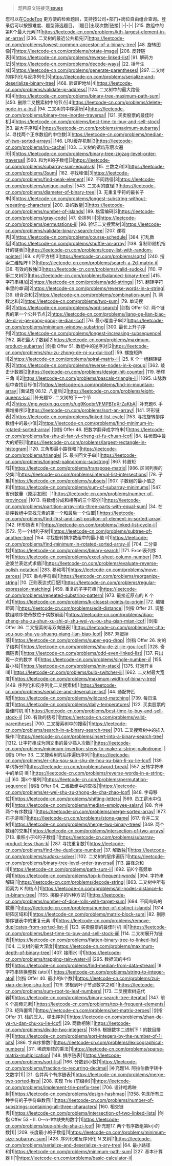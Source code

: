 > 题目原文链接见[issues](https://github.com/afatcoder/LeetcodeTop/issues)

您可以在[CodeTop](https://codetop.cc) 更方便的检索题目，支持按公司+部门+岗位自由组合查询。登录后可以按照难度、题型筛选题目。
|题目|出现次数|链接|
|-|-|-|
|215. 数组中的第K个最大元素|11|https://leetcode-cn.com/problems/kth-largest-element-in-an-array|
|236. 二叉树的最近公共祖先|7|https://leetcode-cn.com/problems/lowest-common-ancestor-of-a-binary-tree|
|48. 旋转图像|7|https://leetcode-cn.com/problems/rotate-image|
|206. 反转链表|6|https://leetcode-cn.com/problems/reverse-linked-list|
|91. 解码方法|5|https://leetcode-cn.com/problems/decode-ways|
|22. 括号生成|5|https://leetcode-cn.com/problems/generate-parentheses|
|297. 二叉树的序列化与反序列化|5|https://leetcode-cn.com/problems/serialize-and-deserialize-binary-tree|
|468. 验证IP地址|4|https://leetcode-cn.com/problems/validate-ip-address|
|124. 二叉树中的最大路径和|4|https://leetcode-cn.com/problems/binary-tree-maximum-path-sum|
|450. 删除二叉搜索树中的节点|4|https://leetcode-cn.com/problems/delete-node-in-a-bst|
|94. 二叉树的中序遍历|4|https://leetcode-cn.com/problems/binary-tree-inorder-traversal|
|121. 买卖股票的最佳时机|4|https://leetcode-cn.com/problems/best-time-to-buy-and-sell-stock|
|53. 最大子序和|4|https://leetcode-cn.com/problems/maximum-subarray|
|4. 寻找两个正序数组的中位数|3|https://leetcode-cn.com/problems/median-of-two-sorted-arrays|
|146. LRU缓存机制|3|https://leetcode-cn.com/problems/lru-cache|
|103. 二叉树的锯齿形层次遍历|3|https://leetcode-cn.com/problems/binary-tree-zigzag-level-order-traversal|
|560. 和为K的子数组|3|https://leetcode-cn.com/problems/subarray-sum-equals-k|
|15. 三数之和|3|https://leetcode-cn.com/problems/3sum|
|162. 寻找峰值|3|https://leetcode-cn.com/problems/find-peak-element|
|62. 不同路径|3|https://leetcode-cn.com/problems/unique-paths|
|543. 二叉树的直径|3|https://leetcode-cn.com/problems/diameter-of-binary-tree|
|3. 无重复字符的最长子串|3|https://leetcode-cn.com/problems/longest-substring-without-repeating-characters|
|200. 岛屿数量|3|https://leetcode-cn.com/problems/number-of-islands|
|89. 格雷编码|3|https://leetcode-cn.com/problems/gray-code|
|47. 全排列 II|3|https://leetcode-cn.com/problems/permutations-ii|
|98. 验证二叉搜索树|3|https://leetcode-cn.com/problems/validate-binary-search-tree|
|207. 课程表|3|https://leetcode-cn.com/problems/course-schedule|
|384. 打乱数组|3|https://leetcode-cn.com/problems/shuffle-an-array|
|138. 复制带随机指针的链表|3|https://leetcode-cn.com/problems/copy-list-with-random-pointer|
|69. x 的平方根|3|https://leetcode-cn.com/problems/sqrtx|
|240. 搜索二维矩阵 II|3|https://leetcode-cn.com/problems/search-a-2d-matrix-ii|
|36. 有效的数独|3|https://leetcode-cn.com/problems/valid-sudoku|
|110. 平衡二叉树|2|https://leetcode-cn.com/problems/balanced-binary-tree|
|415. 字符串相加|2|https://leetcode-cn.com/problems/add-strings|
|151. 翻转字符串里的单词|2|https://leetcode-cn.com/problems/reverse-words-in-a-string|
|39. 组合总和|2|https://leetcode-cn.com/problems/combination-sum|
|1. 两数之和|2|https://leetcode-cn.com/problems/two-sum|
|79. 单词搜索|2|https://leetcode-cn.com/problems/word-search|
|剑指 Offer 52. 两个链表的第一个公共节点|2|https://leetcode-cn.com/problems/liang-ge-lian-biao-de-di-yi-ge-gong-gong-jie-dian-lcof|
|76. 最小覆盖子串|2|https://leetcode-cn.com/problems/minimum-window-substring|
|300. 最长上升子序列|2|https://leetcode-cn.com/problems/longest-increasing-subsequence|
|152. 乘积最大子数组|2|https://leetcode-cn.com/problems/maximum-product-subarray|
|剑指 Offer 51. 数组中的逆序对|2|https://leetcode-cn.com/problems/shu-zu-zhong-de-ni-xu-dui-lcof|
|59. 螺旋矩阵 II|2|https://leetcode-cn.com/problems/spiral-matrix-ii|
|25. K 个一组翻转链表|2|https://leetcode-cn.com/problems/reverse-nodes-in-k-group|
|362. 敲击计数器|2|https://leetcode-cn.com/problems/design-hit-counter|
|119. 杨辉三角 II|2|https://leetcode-cn.com/problems/pascals-triangle-ii|
|1095. 山脉数组中查找目标值|2|https://leetcode-cn.com/problems/find-in-mountain-array|
|面试题 08.12. 八皇后|2|https://leetcode-cn.com/problems/eight-queens-lcci|
|补充题12. 二叉树的下一个节点|2|https://mp.weixin.qq.com/s/ug9KoqbrVFMPBTqX-ZaKbA|
|补充题6. 手撕堆排序|2|https://leetcode-cn.com/problems/sort-an-array/|
|141. 环形链表|2|https://leetcode-cn.com/problems/linked-list-cycle|
|153. 寻找旋转排序数组中的最小值|2|https://leetcode-cn.com/problems/find-minimum-in-rotated-sorted-array|
|剑指 Offer 46. 把数字翻译成字符串|1|https://leetcode-cn.com/problems/ba-shu-zi-fan-yi-cheng-zi-fu-chuan-lcof|
|84. 柱状图中最大的矩形|1|https://leetcode-cn.com/problems/largest-rectangle-in-histogram|
|120. 三角形最小路径和|1|https://leetcode-cn.com/problems/triangle|
|5. 最长回文子串|1|https://leetcode-cn.com/problems/longest-palindromic-substring|
|867. 转置矩阵|1|https://leetcode-cn.com/problems/transpose-matrix|
|986. 区间列表的交集|1|https://leetcode-cn.com/problems/interval-list-intersections|
|78. 子集|1|https://leetcode-cn.com/problems/subsets|
|907. 子数组的最小值之和|1|https://leetcode-cn.com/problems/sum-of-subarray-minimums|
|547. 省份数量（原朋友圈）|1|https://leetcode-cn.com/problems/number-of-provinces|
|1013. 将数组分成和相等的三个部分|1|https://leetcode-cn.com/problems/partition-array-into-three-parts-with-equal-sum|
|34. 在排序数组中查找元素的第一个和最后一个位置|1|https://leetcode-cn.com/problems/find-first-and-last-position-of-element-in-sorted-array|
|142. 环形链表 II|1|https://leetcode-cn.com/problems/linked-list-cycle-ii|
|572. 另一个树的子树|1|https://leetcode-cn.com/problems/subtree-of-another-tree|
|154. 寻找旋转排序数组中的最小值 II|1|https://leetcode-cn.com/problems/find-minimum-in-rotated-sorted-array-ii|
|704. 二分查找|1|https://leetcode-cn.com/problems/binary-search|
|171. Excel表列序号|1|https://leetcode-cn.com/problems/excel-sheet-column-number|
|150. 逆波兰表达式求值|1|https://leetcode-cn.com/problems/evaluate-reverse-polish-notation|
|283. 移动零|1|https://leetcode-cn.com/problems/move-zeroes|
|767. 重构字符串|1|https://leetcode-cn.com/problems/reorganize-string|
|10. 正则表达式匹配|1|https://leetcode-cn.com/problems/regular-expression-matching|
|459. 重复的子字符串|1|https://leetcode-cn.com/problems/repeated-substring-pattern|
|973. 最接近原点的 K 个点|1|https://leetcode-cn.com/problems/k-closest-points-to-origin|
|72. 编辑距离|1|https://leetcode-cn.com/problems/edit-distance|
|剑指 Offer 21. 调整数组顺序使奇数位于偶数前面|1|https://leetcode-cn.com/problems/diao-zheng-shu-zu-shun-xu-shi-qi-shu-wei-yu-ou-shu-qian-mian-lcof|
|剑指 Offer 36. 二叉搜索树与双向链表|1|https://leetcode-cn.com/problems/er-cha-sou-suo-shu-yu-shuang-xiang-lian-biao-lcof|
|887. 鸡蛋掉落|1|https://leetcode-cn.com/problems/super-egg-drop|
|剑指 Offer 26. 树的子结构|1|https://leetcode-cn.com/problems/shu-de-zi-jie-gou-lcof|
|328. 奇偶链表|1|https://leetcode-cn.com/problems/odd-even-linked-list|
|137. 只出现一次的数字 II|1|https://leetcode-cn.com/problems/single-number-ii|
|155. 最小栈|1|https://leetcode-cn.com/problems/min-stack|
|1375. 灯泡开关 III|1|https://leetcode-cn.com/problems/bulb-switcher-iii|
|662. 二叉树最大宽度|1|https://leetcode-cn.com/problems/maximum-width-of-binary-tree|
|449. 序列化和反序列化二叉搜索树|1|https://leetcode-cn.com/problems/serialize-and-deserialize-bst|
|44. 通配符匹配|1|https://leetcode-cn.com/problems/wildcard-matching|
|739. 每日温度|1|https://leetcode-cn.com/problems/daily-temperatures|
|122. 买卖股票的最佳时机 II|1|https://leetcode-cn.com/problems/best-time-to-buy-and-sell-stock-ii|
|20. 有效的括号|1|https://leetcode-cn.com/problems/valid-parentheses|
|700. 二叉搜索树中的搜索|1|https://leetcode-cn.com/problems/search-in-a-binary-search-tree|
|701. 二叉搜索树中的插入操作|1|https://leetcode-cn.com/problems/insert-into-a-binary-search-tree|
|1312. 让字符串成为回文串的最少插入次数|1|https://leetcode-cn.com/problems/minimum-insertion-steps-to-make-a-string-palindrome|
|剑指 Offer 33. 二叉搜索树的后序遍历序列|1|https://leetcode-cn.com/problems/er-cha-sou-suo-shu-de-hou-xu-bian-li-xu-lie-lcof|
|139. 单词拆分|1|https://leetcode-cn.com/problems/word-break|
|557. 反转字符串中的单词 III|1|https://leetcode-cn.com/problems/reverse-words-in-a-string-iii|
|60. 第k个排列|1|https://leetcode-cn.com/problems/permutation-sequence|
|剑指 Offer 04. 二维数组中的查找|1|https://leetcode-cn.com/problems/er-wei-shu-zu-zhong-de-cha-zhao-lcof|
|848. 字母移位|1|https://leetcode-cn.com/problems/shifting-letters|
|569. 员工薪水中位数|1|https://leetcode-cn.com/problems/median-employee-salary|
|88. 合并两个有序数组|1|https://leetcode-cn.com/problems/merge-sorted-array|
|877. 石子游戏|1|https://leetcode-cn.com/problems/stone-game|
|617. 合并二叉树|1|https://leetcode-cn.com/problems/merge-two-binary-trees|
|349. 两个数组的交集|1|https://leetcode-cn.com/problems/intersection-of-two-arrays|
|713. 乘积小于K的子数组|1|https://leetcode-cn.com/problems/subarray-product-less-than-k|
|287. 寻找重复数|1|https://leetcode-cn.com/problems/find-the-duplicate-number|
|37. 解数独|1|https://leetcode-cn.com/problems/sudoku-solver|
|102. 二叉树的层序遍历|1|https://leetcode-cn.com/problems/binary-tree-level-order-traversal|
|113. 路径总和 II|1|https://leetcode-cn.com/problems/path-sum-ii|
|692. 前K个高频单词|1|https://leetcode-cn.com/problems/top-k-frequent-words|
|394. 字符串解码|1|https://leetcode-cn.com/problems/decode-string|
|863. 二叉树中所有距离为 K 的结点|1|https://leetcode-cn.com/problems/all-nodes-distance-k-in-binary-tree|
|1155. 掷骰子的N种方法|1|https://leetcode-cn.com/problems/number-of-dice-rolls-with-target-sum|
|694. 不同岛屿的数量|1|https://leetcode-cn.com/problems/number-of-distinct-islands|
|1314. 矩阵区域和|1|https://leetcode-cn.com/problems/matrix-block-sum|
|82. 删除排序链表中的重复元素 II|1|https://leetcode-cn.com/problems/remove-duplicates-from-sorted-list-ii|
|123. 买卖股票的最佳时机 III|1|https://leetcode-cn.com/problems/best-time-to-buy-and-sell-stock-iii|
|114. 二叉树展开为链表|1|https://leetcode-cn.com/problems/flatten-binary-tree-to-linked-list|
|104. 二叉树的最大深度|1|https://leetcode-cn.com/problems/maximum-depth-of-binary-tree|
|407. 接雨水 II|1|https://leetcode-cn.com/problems/trapping-rain-water-ii|
|295. 数据流的中位数|1|https://leetcode-cn.com/problems/find-median-from-data-stream|
|8. 字符串转换整数 (atoi)|1|https://leetcode-cn.com/problems/string-to-integer-atoi|
|剑指 Offer 40. 最小的k个数|1|https://leetcode-cn.com/problems/zui-xiao-de-kge-shu-lcof|
|129. 求根到叶子节点数字之和|1|https://leetcode-cn.com/problems/sum-root-to-leaf-numbers|
|173. 二叉搜索树迭代器|1|https://leetcode-cn.com/problems/binary-search-tree-iterator|
|347. 前 K 个高频元素|1|https://leetcode-cn.com/problems/top-k-frequent-elements|
|73. 矩阵置零|1|https://leetcode-cn.com/problems/set-matrix-zeroes|
|剑指 Offer 31. 栈的压入、弹出序列|1|https://leetcode-cn.com/problems/zhan-de-ya-ru-dan-chu-xu-lie-lcof|
|29. 两数相除|1|https://leetcode-cn.com/problems/divide-two-integers|
|1356. 根据数字二进制下 1 的数目排序|1|https://leetcode-cn.com/problems/sort-integers-by-the-number-of-1-bits|
|386. 字典序排数|1|https://leetcode-cn.com/problems/lexicographical-numbers|
|311. 稀疏矩阵的乘法|1|https://leetcode-cn.com/problems/sparse-matrix-multiplication|
|148. 排序链表|1|https://leetcode-cn.com/problems/sort-list|
|166. 分数到小数|1|https://leetcode-cn.com/problems/fraction-to-recurring-decimal|
|补充题14. 阿拉伯数字转中文数字|1||
|21. 合并两个有序链表|1|https://leetcode-cn.com/problems/merge-two-sorted-lists|
|208. 实现 Trie (前缀树)|1|https://leetcode-cn.com/problems/implement-trie-prefix-tree|
|706. 设计哈希映射|1|https://leetcode-cn.com/problems/design-hashmap|
|1358. 包含所有三种字符的子字符串数目|1|https://leetcode-cn.com/problems/number-of-substrings-containing-all-three-characters|
|160. 相交链表|1|https://leetcode-cn.com/problems/intersection-of-two-linked-lists|
|剑指 Offer 53 - II. 0～n-1中缺失的数字|1|https://leetcode-cn.com/problems/que-shi-de-shu-zi-lcof|
|补充题17. 两个有序数组第k小的数|1||
|209. 长度最小的子数组|1|https://leetcode-cn.com/problems/minimum-size-subarray-sum|
|428. 序列化和反序列化 N 叉树|1|https://leetcode-cn.com/problems/serialize-and-deserialize-n-ary-tree|
|64. 最小路径和|1|https://leetcode-cn.com/problems/minimum-path-sum|
|227. 基本计算器 II|1|https://leetcode-cn.com/problems/basic-calculator-ii|
